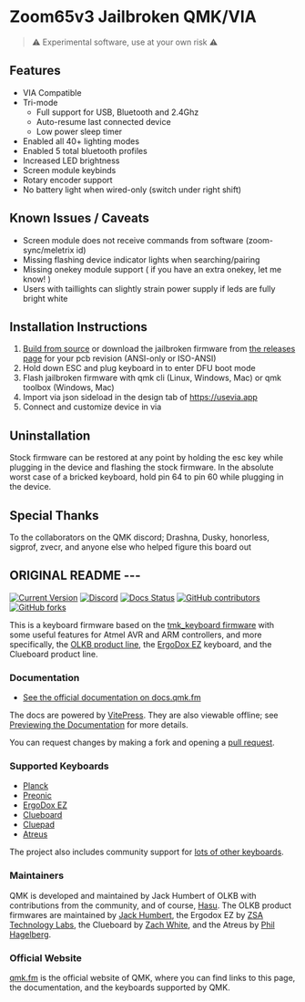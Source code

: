 # Zoom65v3 Jailbroken QMK/VIA

> :warning: Experimental software, use at your own risk :warning:

## Features

- VIA Compatible
- Tri-mode
  - Full support for USB, Bluetooth and 2.4Ghz
  - Auto-resume last connected device
  - Low power sleep timer
- Enabled all 40+ lighting modes
- Enabled 5 total bluetooth profiles
- Increased LED brightness
- Screen module keybinds
- Rotary encoder support
- No battery light when wired-only (switch under right shift)

## Known Issues / Caveats

- Screen module does not receive commands from software (zoom-sync/meletrix id)
- Missing flashing device indicator lights when searching/pairing
- Missing onekey module support ( if you have an extra onekey, let me know! )
- Users with taillights can slightly strain power supply if leds are fully bright white

## Installation Instructions

1. [Build from source](keyboards/meletrix/zoom65_v3) or download the jailbroken firmware from [the releases page](https://github.com/ozwaldorf/qmk_firmware/releases/latest) for your pcb revision (ANSI-only or ISO-ANSI)
2. Hold down ESC and plug keyboard in to enter DFU boot mode
3. Flash jailbroken firmware with qmk cli (Linux, Windows, Mac) or qmk toolbox (Windows, Mac)
4. Import via json sideload in the design tab of https://usevia.app
5. Connect and customize device in via

## Uninstallation

Stock firmware can be restored at any point by holding the esc key while plugging in the device and flashing the stock firmware. In the absolute worst case of a bricked keyboard, hold pin 64 to pin 60 while plugging in the device.

## Special Thanks

To the collaborators on the QMK discord; Drashna, Dusky, honorless, sigprof, zvecr, and anyone else who helped figure this board out

## ORIGINAL README ---

[![Current Version](https://img.shields.io/github/tag/qmk/qmk_firmware.svg)](https://github.com/qmk/qmk_firmware/tags)
[![Discord](https://img.shields.io/discord/440868230475677696.svg)](https://discord.gg/qmk)
[![Docs Status](https://img.shields.io/badge/docs-ready-orange.svg)](https://docs.qmk.fm)
[![GitHub contributors](https://img.shields.io/github/contributors/qmk/qmk_firmware.svg)](https://github.com/qmk/qmk_firmware/pulse/monthly)
[![GitHub forks](https://img.shields.io/github/forks/qmk/qmk_firmware.svg?style=social&label=Fork)](https://github.com/qmk/qmk_firmware/)

This is a keyboard firmware based on the [tmk\_keyboard firmware](https://github.com/tmk/tmk_keyboard) with some useful features for Atmel AVR and ARM controllers, and more specifically, the [OLKB product line](https://olkb.com), the [ErgoDox EZ](https://ergodox-ez.com) keyboard, and the Clueboard product line.

### Documentation

* [See the official documentation on docs.qmk.fm](https://docs.qmk.fm)

The docs are powered by [VitePress](https://vitepress.dev/). They are also viewable offline; see [Previewing the Documentation](https://docs.qmk.fm/#/contributing?id=previewing-the-documentation) for more details.

You can request changes by making a fork and opening a [pull request](https://github.com/qmk/qmk_firmware/pulls).

### Supported Keyboards

* [Planck](/keyboards/planck/)
* [Preonic](/keyboards/preonic/)
* [ErgoDox EZ](/keyboards/ergodox_ez/)
* [Clueboard](/keyboards/clueboard/)
* [Cluepad](/keyboards/clueboard/17/)
* [Atreus](/keyboards/atreus/)

The project also includes community support for [lots of other keyboards](/keyboards/).

### Maintainers

QMK is developed and maintained by Jack Humbert of OLKB with contributions from the community, and of course, [Hasu](https://github.com/tmk). The OLKB product firmwares are maintained by [Jack Humbert](https://github.com/jackhumbert), the Ergodox EZ by [ZSA Technology Labs](https://github.com/zsa), the Clueboard by [Zach White](https://github.com/skullydazed), and the Atreus by [Phil Hagelberg](https://github.com/technomancy).

### Official Website

[qmk.fm](https://qmk.m) is the official website of QMK, where you can find links to this page, the documentation, and the keyboards supported by QMK.
